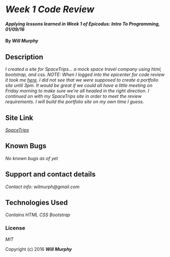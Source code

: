 # _Week 1 Code Review_

#### _Applying lessons learned in Week 1 of Epicodus: Intro To Programming, 01/09/16_

#### By _**Will Murphy**_

## Description

_I created a site for SpaceTrips... a mock space travel company using html, bootstrap, and css.  NOTE: When I logged into the epicenter for code review it took me [here](http://epicenter.epicodus.com/code_reviews/139). I did not see that we were supposed to create a portfolio site until 3pm. It would be great if we could all have a little meeting on Friday morning to make sure we're all headed in the right direction. I continued on with my SpaceTrips site in order to meet the review requirements. I will build the portfolio site on my own time I guess._

## Site Link
_[SpaceTrips](http://arkwagon.github.io)_

## Known Bugs

_No known bugs as of yet_

## Support and contact details

_Contact info: wilmurph@gmail.com_

## Technologies Used

_Contains HTML CSS Bootstrap_

### License

*MIT*

Copyright (c) 2016 **_Will Murphy_**

